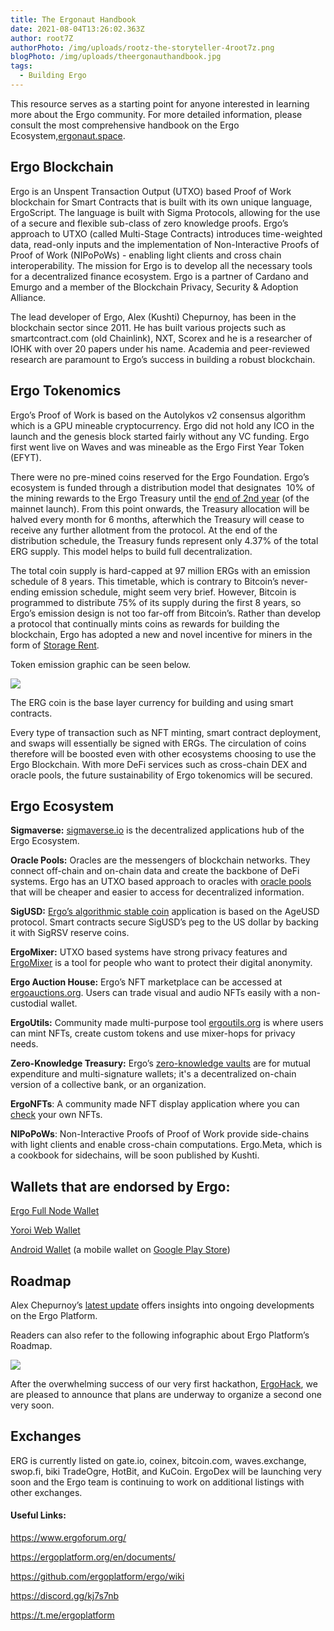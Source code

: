 ```yaml
---
title: The Ergonaut Handbook
date: 2021-08-04T13:26:02.363Z
author: root7Z
authorPhoto: /img/uploads/rootz-the-storyteller-4root7z.png
blogPhoto: /img/uploads/theergonauthandbook.jpg
tags:
  - Building Ergo
---
```

<!--StartFragment-->

This resource serves as a starting point for anyone interested in learning more about the Ergo community. For more detailed information, please consult the most comprehensive handbook on the Ergo Ecosystem,[ergonaut.space](http://ergonaut.space).

## Ergo Blockchain

Ergo is an Unspent Transaction Output (UTXO) based Proof of Work blockchain for Smart Contracts that is built with its own unique language, ErgoScript. The language is built with Sigma Protocols, allowing for the use of a secure and flexible sub-class of zero knowledge proofs. Ergo’s approach to UTXO (called Multi-Stage Contracts) introduces time-weighted data, read-only inputs and the implementation of Non-Interactive Proofs of Proof of Work (NIPoPoWs) - enabling light clients and cross chain interoperability. The mission for Ergo is to develop all the necessary tools for a decentralized finance ecosystem. Ergo is a partner of Cardano and Emurgo and a member of the Blockchain Privacy, Security & Adoption Alliance.

The lead developer of Ergo, Alex (Kushti) Chepurnoy, has been in the blockchain sector since 2011. He has built various projects such as smartcontract.com (old Chainlink), NXT, Scorex and he is a researcher of IOHK with over 20 papers under his name. Academia and peer-reviewed research are paramount to Ergo’s success in building a robust blockchain.

## Ergo Tokenomics

Ergo’s Proof of Work is based on the Autolykos v2 consensus algorithm which is a GPU mineable cryptocurrency. Ergo did not hold any ICO in the launch and the genesis block started fairly without any VC funding. Ergo first went live on Waves and was mineable as the Ergo First Year Token (EFYT).

There were no pre-mined coins reserved for the Ergo Foundation. Ergo’s ecosystem is funded through a distribution model that designates  10% of the mining rewards to the Ergo Treasury until the [end of 2nd year](https://ergoplatform.org/en/blog/2021-07-07-2nd-ergoversary-wrap-up/) (of the mainnet launch). From this point onwards, the Treasury allocation will be halved every month for 6 months, afterwhich the Treasury will cease to receive any further allotment from the protocol. At the end of the distribution schedule, the Treasury funds represent only 4.37% of the total ERG supply. This model helps to build full decentralization.

The total coin supply is hard-capped at 97 million ERGs with an emission schedule of 8 years. This timetable, which is contrary to Bitcoin’s never-ending emission schedule, might seem very brief. However, Bitcoin is programmed to distribute 75% of its supply during the first 8 years, so Ergo’s emission design is not too far-off from Bitcoin’s. Rather than develop a protocol that continually mints coins as rewards for building the blockchain, Ergo has adopted a new and novel incentive for miners in the form of [Storage Rent](https://ergoplatform.org/en/blog/2021-07-09-cryptocurrency-fees-a-solution-to-unreasonable-state-growth/).

Token emission graphic can be seen below.

![](https://lh5.googleusercontent.com/Bmru3HhP0QFKYnZQdxKHp8OZ8BsssasgVRlpcdLZ7MzB5D6rqANR9MjVUAvFHtbGM0Y3-H77QemWqrONKxpygBkpE6sZ8eLcU5dD9ljiwU6iVrRamgIDfeimYx7ZLdfQP8vOBnHH)

The ERG coin is the base layer currency for building and using smart contracts. 

Every type of transaction such as NFT minting, smart contract deployment, and swaps will essentially be signed with ERGs. The circulation of coins therefore will be boosted even with other ecosystems choosing to use the Ergo Blockchain. With more DeFi services such as cross-chain DEX and oracle pools, the future sustainability of Ergo tokenomics will be secured.

## Ergo Ecosystem

**Sigmaverse:** [sigmaverse.io](http://sigmaverse.io) is the decentralized applications hub of the Ergo Ecosystem.

**Oracle Pools:** Oracles are the messengers of blockchain networks. They connect off-chain and on-chain data and create the backbone of DeFi systems. Ergo has an UTXO based approach to oracles with [oracle pools](https://ergoplatform.org/en/blog/2021-04-27-chainlink-oracles-vs-ergo-oracle-pools/) that will be cheaper and easier to access for decentralized information.

**SigUSD:** [Ergo’s algorithmic stable coin](https://sigmausd.io/#/) application is based on the AgeUSD protocol. Smart contracts secure SigUSD’s peg to the US dollar by backing it with SigRSV reserve coins.

**ErgoMixer:** UTXO based systems have strong privacy features and [ErgoMixer](https://github.com/ergoMixer/ergoMixBack) is a tool for people who want to protect their digital anonymity.

**Ergo Auction House:** Ergo’s NFT marketplace can be accessed at [ergoauctions.org](http://ergoauctions.org). Users can trade visual and audio NFTs easily with a non-custodial wallet.

**ErgoUtils:** Community made multi-purpose tool [ergoutils.org](http://ergoutils.org) is where users can mint NFTs, create custom tokens and use mixer-hops for privacy needs.

**Zero-Knowledge Treasury:** Ergo’s [zero-knowledge vaults](https://github.com/anon-real/DistributedSigsServer) are for mutual expenditure and multi-signature wallets; it's a decentralized on-chain version of a collective bank, or an organization.

**ErgoNFTs**: A community made NFT display application where you can [check](https://ergonfts.org/) your own NFTs.

**NIPoPoWs**: Non-Interactive Proofs of Proof of Work provide side-chains with light clients and enable cross-chain computations. Ergo.Meta, which is a cookbook for sidechains, will be soon published by Kushti.

## Wallets that are endorsed by Ergo:

[Ergo Full Node Wallet](https://github.com/ergoplatform/ergo/wiki/Set-up-a-full-node)

[Yoroi Web Wallet](https://yoroi-wallet.com/#/)

[Android Wallet](https://ergoplatform.org/en/blog/2021-07-29-ergo-for-android-released/) (a mobile wallet on [Google Play Store](https://play.google.com/store/apps/details?id=org.ergoplatform.android))

## Roadmap

Alex Chepurnoy’s [latest update](https://ergoplatform.org/en/blog/2021-07-13-updated-2021-roadmap-from-kushti/) offers insights into ongoing developments on the Ergo Platform.

Readers can also refer to the following infographic about Ergo Platform’s Roadmap.

![](/img/uploads/screenshot-2021-08-04-at-17.01.57.png)

After the overwhelming success of our very first hackathon, [ErgoHack](https://ergoplatform.org/en/blog/2021-06-19-ergohack/), we are pleased to announce that plans are underway to organize a second one very soon. 

## Exchanges

ERG is currently listed on gate.io, coinex, bitcoin.com, waves.exchange, swop.fi, biki TradeOgre, HotBit, and KuCoin. ErgoDex will be launching very soon and the Ergo team is continuing to work on additional listings with other exchanges.

#### Useful Links:

<https://www.ergoforum.org/>

<https://ergoplatform.org/en/documents/>

<https://github.com/ergoplatform/ergo/wiki>

<https://discord.gg/kj7s7nb>

<https://t.me/ergoplatform>

<!--EndFragment-->